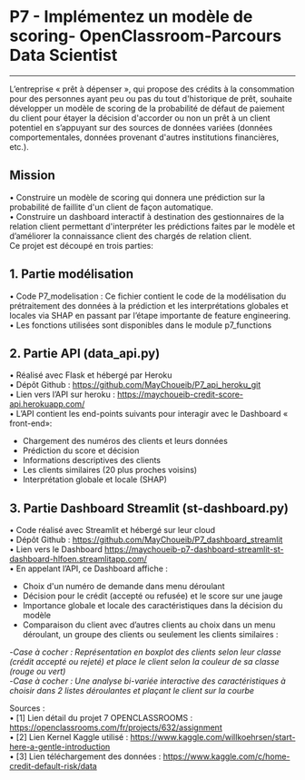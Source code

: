 # P7 - Implémentez un modèle de scoring- OpenClassroom-Parcours Data Scientist 

---------

L’entreprise « prêt à dépenser », qui propose des crédits à la consommation pour des personnes ayant peu ou pas du tout d'historique de prêt, souhaite développer un modèle de scoring de la probabilité de défaut de paiement du client pour étayer la décision d'accorder ou non un prêt à un client potentiel en s’appuyant sur des sources de données variées (données comportementales, données provenant d'autres institutions financières, etc.).
## Mission  
•	Construire un modèle de scoring qui donnera une prédiction sur la probabilité de faillite d'un client de façon automatique.        
•	Construire un dashboard interactif à destination des gestionnaires de la relation client permettant d'interpréter les prédictions faites par le modèle et d’améliorer la connaissance client des chargés de relation client.       
Ce projet est découpé en trois parties:        
## 1. Partie modélisation    
•	Code P7_modelisation : Ce fichier contient le code de la modélisation du prétraitement des données à la prédiction et les interprétations globales et locales via SHAP en passant par l’étape importante de feature engineering.      
•	Les fonctions utilisées sont disponibles dans le module p7_functions         
## 2. Partie API (data_api.py)       
•	Réalisé avec Flask et hébergé par Heroku   
•	Dépôt Github : https://github.com/MayChoueib/P7_api_heroku_git    
•	 Lien vers l’API sur heroku : https://maychoueib-credit-score-api.herokuapp.com/   
•	 L’API contient les end-points suivants pour interagir avec le Dashboard « front-end»:   
-	Chargement des numéros des clients et leurs données   
-	Prédiction du score et décision   
-	Informations descriptives des clients   
-	Les clients similaires (20 plus proches voisins)  
-	Interprétation globale et locale (SHAP)  
## 3. Partie Dashboard Streamlit (st-dashboard.py)  
•	Code réalisé avec Streamlit et hébergé sur leur cloud   
•	Dépôt Github : https://github.com/MayChoueib/P7_dashboard_streamlit  
•	Lien vers le Dashboard https://maychoueib-p7-dashboard-streamlit-st-dashboard-hlfoen.streamlitapp.com/  
•	En appelant l’API, ce Dashboard affiche :  
-	Choix d'un numéro de demande dans menu déroulant   
-	Décision pour le crédit (accepté ou refusée) et le score sur une jauge   
-	Importance globale et locale des caractéristiques dans la décision du modèle   
-	Comparaison du client avec d’autres clients au choix dans un menu déroulant, un groupe des clients ou seulement les clients similaires :    

-*Case à cocher : Représentation en boxplot des clients selon leur classe (crédit accepté ou rejeté) et place le client selon la couleur de sa classe (rouge ou vert)*   
-*Case à cocher : Une analyse bi-variée interactive des caractéristiques à choisir dans 2 listes déroulantes et plaçant le client sur la courbe*    


Sources :    
•	[1] Lien détail du projet 7 OPENCLASSROOMS : https://openclassrooms.com/fr/projects/632/assignment   
•	[2] Lien Kernel Kaggle utilisé : https://www.kaggle.com/willkoehrsen/start-here-a-gentle-introduction   
•	[3] Lien téléchargement des données : https://www.kaggle.com/c/home-credit-default-risk/data   

